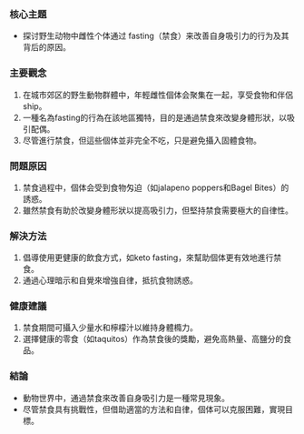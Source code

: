 ### 核心主題  
- 探讨野生动物中雌性个体通过 fasting（禁食）来改善自身吸引力的行为及其背后的原因。

### 主要觀念  
1. 在城市郊区的野生動物群體中，年輕雌性個体会聚集在一起，享受食物和伴侶ship。  
2. 一種名為fasting的行為在該地區獨特，目的是通過禁食來改變身體形狀，以吸引配偶。  
3. 尽管進行禁食，但這些個体並非完全不吃，只是避免攝入固體食物。  

### 問題原因  
1. 禁食過程中，個体会受到食物匁迫（如jalapeno poppers和Bagel Bites）的誘惑。  
2. 雖然禁食有助於改變身體形狀以提高吸引力，但堅持禁食需要極大的自律性。  

### 解決方法  
1. 倡導使用更健康的飲食方式，如keto fasting，來幫助個体更有效地進行禁食。  
2. 通過心理暗示和自覺來增強自律，抵抗食物誘惑。  

### 健康建議  
1. 禁食期間可攝入少量水和檸檬汁以維持身體橢力。  
2. 選擇健康的零食（如taquitos）作為禁食後的獎勵，避免高熱量、高鹽分的食品。  

### 結論  
- 動物世界中，通過禁食來改善自身吸引力是一種常見現象。  
- 尽管禁食具有挑戰性，但借助適當的方法和自律，個体可以克服困難，實現目標。
